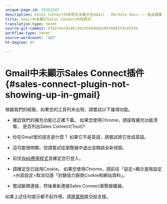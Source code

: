 ```yaml
---
unique-page-id: 14352547
description: Sales Connect外掛程式未顯示在Gmail - Marketo Docs —— 產品檔案
title: Gmail中未顯示Sales Connect外掛程式
translation-type: tm+mt
source-git-commit: 47b2fee7d146c3dc558d4bbb10070683f4cdfd3d
workflow-type: tm+mt
source-wordcount: '167'
ht-degree: 0%

---
```



# Gmail中未顯示Sales Connect插件{#sales-connect-plugin-not-showing-up-in-gmail}

根據我們的經驗，如果您的工具列未出現，請嘗試以下幾項功能。

- 確認我們的擴充功能已正確下載。 如果您使用Chrome，請提取擴充功能清單。 是否列出Sales Connect(Tout)?

- 你在Gmail里的語言是什麼？ 如果它不是英語，請嘗試將它改成英語。

- 這可能很明顯，但請嘗試從瀏覽器中退出並開啟全新視窗。

- 前往[Web應用程式](http://toutapp.com/login)並確定您已登入。

- 請確定您已啟用Cookie。 如果您使用Chrome，請前往「設定>顯示進階設定>內容設定>取消勾選「封鎖協力廠商Cookie和網站資料」。

- 嘗試斷開連接，然後重新連接Sales Connect瀏覽器擴展。

如果上述任何提示都不起作用，請[將案例](http://nation.marketo.com/community/support_solutions)提交給支援。
